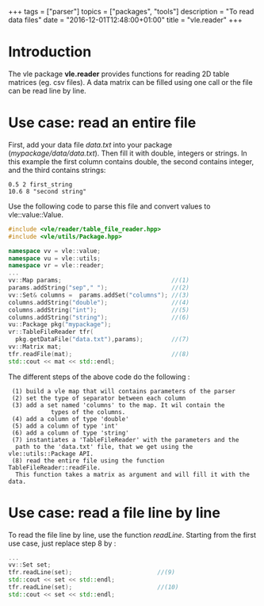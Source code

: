 +++
tags = ["parser"]
topics = ["packages", "tools"]
description = "To read data files"
date = "2016-12-01T12:48:00+01:00"
title = "vle.reader"
+++

# Introduction <a name="Introduction"></a>

The vle package **vle.reader** provides functions for reading 2D table
matrices (eg. csv files). A data matrix can be filled using one call or
the file can be read line by line.


# Use case: read an entire file <a name="UseCase1"></a>

First, add your data file _data.txt_ into your package
(_mypackage/data/data.txt_). Then fill it with double, integers or strings.
In this example the first column contains double, the second contains integer,
and the third contains strings:
```
0.5 2 first_string
10.6 8 "second string"
```

Use the following code to parse this file and convert values
to vle::value::Value.

````c++
#include <vle/reader/table_file_reader.hpp>
#include <vle/utils/Package.hpp>

namespace vv = vle::value;
namespace vu = vle::utils;
namespace vr = vle::reader;
...
vv::Map params;                               //(1)
params.addString("sep"," ");                  //(2)
vv::Set& columns =  params.addSet("columns"); //(3)
columns.addString("double");                  //(4)
columns.addString("int");                     //(5)
columns.addString("string");                  //(6)
vu::Package pkg("mypackage");
vr::TableFileReader tfr(
  pkg.getDataFile("data.txt"),params);        //(7)
vv::Matrix mat;
tfr.readFile(mat);                            //(8)
std::cout << mat << std::endl;
````

The different steps of the above code do the following :
```
 (1) build a vle map that will contains parameters of the parser
 (2) set the type of separator between each column
 (3) add a set named 'columns' to the map. It wil contain the
            types of the columns.
 (4) add a column of type 'double'
 (5) add a column of type 'int'
 (6) add a column of type 'string'
 (7) instantiates a 'TableFileReader' with the parameters and the
  path to the 'data.txt' file, that we get using the vle::utils::Package API.
 (8) read the entire file using the function TableFileReader::readFile.
  This function takes a matrix as argument and will fill it with the data.
```

# Use case: read a file line by line <a name="UseCase2"></a>

To read the file line by line, use the function _readLine_.
Starting from the first use case, just replace step 8 by :

````c++
...
vv::Set set;
tfr.readLine(set);                        //(9)    
std::cout << set << std::endl;
tfr.readLine(set);                        //(10)    
std::cout << set << std::endl;
````
